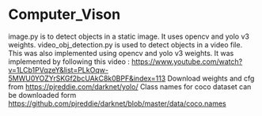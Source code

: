 # Computer_Vison

image.py is to detect objects in a static image. It uses opencv and  yolo v3 weights.
video_obj_detection.py is used to detect objects in a video file. This was also implemented using opencv and  yolo v3 weights.
It was implemented by following this video : https://www.youtube.com/watch?v=1LCb1PVqzeY&list=PLkOqw-5MWU0YOZYrSKGf2bcUAkC8k0BPF&index=113 
Download weights and cfg from  https://pjreddie.com/darknet/yolo/
Class names for coco dataset can be downloaded form https://github.com/pjreddie/darknet/blob/master/data/coco.names
